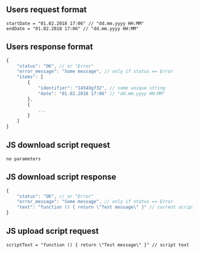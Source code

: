 ## Users request format

```
startDate = "01.02.2018 17:06" // "dd.mm.yyyy HH:MM"
endDate = "01.02.2018 17:06" // "dd.mm.yyyy HH:MM"
```

## Users response format

```javascript
{
    "status": "OK", // or "Error"
    "error_message": "Some message", // only if status == Error
    "items": [
        {
            "identifier": "1454Xgf32", // some unique string
            "date": "01.02.2018 17:06" // "dd.mm.yyyy HH:MM"
        },
        {
            ...
        }
    ]
}
```

## JS download script request

```
no parameters
```

## JS download script response

```javascript
{
    "status": "OK", // or "Error"
    "error_message": "Some message", // only if status == Error
    "text": "function () { return \"Test message\" }" // current script
}
```

## JS upload script request

```
scriptText = "function () { return \"Test message\" }" // script text
```
